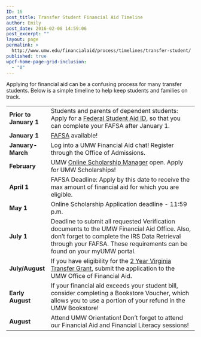 ```yaml
---
ID: 16
post_title: Transfer Student Financial Aid Timeline
author: Emily
post_date: 2016-02-08 14:59:06
post_excerpt: ""
layout: page
permalink: >
  http://www.umw.edu/financialaid/process/timelines/transfer-student/
published: true
wpcf-home-page-grid-inclusion:
  - "0"
---
```

Applying for financial aid can be a confusing process for many transfer students. Below is a simple timeline to help keep students and families on track.
<table width="99%">
<tbody>
<tr>
<td width="20%"><strong>Prior to January 1</strong></td>
<td width="80%">Students and parents of dependent students: Apply for a <a href="https://fsaid.ed.gov">Federal Student Aid ID</a>, so that you can complete your FAFSA after January 1.</td>
</tr>
<tr>
<td><strong>January 1</strong></td>
<td><a href="https://fafsa.ed.gov/">FAFSA</a> available!</td>
</tr>
<tr>
<td><strong>January-March</strong></td>
<td>Log into a UMW Financial Aid chat! Register through the Office of Admissions.</td>
</tr>
<tr>
<td><strong>February </strong></td>
<td>UMW <a href="https://umw.scholarships.ngwebsolutions.com">Online Scholarship Manager</a> open. Apply for UMW Scholarships!</td>
</tr>
<tr>
<td><strong>April 1</strong></td>
<td>FAFSA Deadline: Apply by this date to receive the max amount of financial aid for which you are eligible.</td>
</tr>
<tr>
<td><strong>May 1</strong></td>
<td>Online Scholarship Application deadline - 11:59 p.m.</td>
</tr>
<tr>
<td><strong>July 1</strong></td>
<td>Deadline to submit all requested Verification documents to the UMW Financial Aid Office. Also, don’t forget to complete the IRS Data Retrieval through your FAFSA. These requirements can be found on your myUMW portal.</td>
</tr>
<tr>
<td><strong>July/August</strong></td>
<td>If you have eligibility for the <a href="http://www.schev.edu/students/factsheetTransferGrant.pdf">2 Year Virginia Transfer Grant</a>, submit the application to the UMW Office of Financial Aid.</td>
</tr>
<tr>
<td><strong>Early August</strong></td>
<td>If your financial aid exceeds your student bill, consider completing a Bookstore Voucher, which allows you to use a portion of your refund in the UMW Bookstore!</td>
</tr>
<tr>
<td><strong>August</strong></td>
<td>Attend UMW Orientation! Don’t forget to attend our Financial Aid and Financial Literacy sessions!</td>
</tr>
</tbody>
</table>